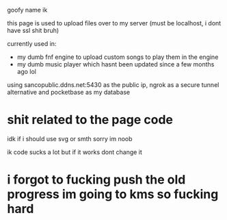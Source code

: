 goofy name ik

this page is used to upload files over to my server (must be localhost, i dont have ssl shit bruh)

currently used in:

- my dumb fnf engine to upload custom songs to play them in the engine
- my dumb music player which hasnt been updated since a few months ago lol

using sancopublic.ddns.net:5430 as the public ip, ngrok as a secure tunnel alternative and pocketbase as my database

# shit related to the page code

idk if i should use svg or smth sorry im noob

ik code sucks a lot but if it works dont change it

# i forgot to fucking push the old progress im going to kms so fucking hard